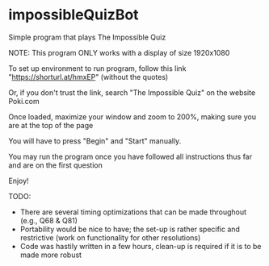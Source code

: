 # impossibleQuizBot

Simple program that plays The Impossible Quiz

NOTE: This program ONLY works with a display of size 1920x1080

To set up environment to run program, follow this link "https://shorturl.at/hmxEP" (without the quotes)

Or, if you don't trust the link, search "The Impossible Quiz" on the website Poki.com

Once loaded, maximize your window and zoom to 200%, making sure you are at the top of the page

You will have to press "Begin" and "Start" manually.

You may run the program once you have followed all instructions thus far and are on the first question

Enjoy!


TODO:
- There are several timing optimizations that can be made throughout (e.g., Q68 & Q81)
- Portability would be nice to have; the set-up is rather specific and restrictive (work on functionality for other resolutions)
- Code was hastily written in a few hours, clean-up is required if it is to be made more robust
